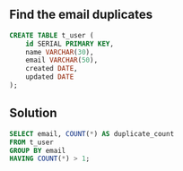 ## Find the email duplicates
```sql
CREATE TABLE t_user (
    id SERIAL PRIMARY KEY,
    name VARCHAR(30),
    email VARCHAR(50),
    created DATE,
    updated DATE
);
```

## Solution

```sql
SELECT email, COUNT(*) AS duplicate_count
FROM t_user
GROUP BY email
HAVING COUNT(*) > 1;
```

